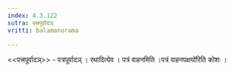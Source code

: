 ```yaml
---
index: 4.3.122
sutra: पत्त्रपूर्वादञ्
vritti: balamanorama

---
```

<<पत्त्रपूर्वादञ्>> - पत्रपूर्वादञ् । रथादित्येव । पत्रं वाहनमिति ।पत्रं वाहनपक्षयो॑रिति कोशः ।